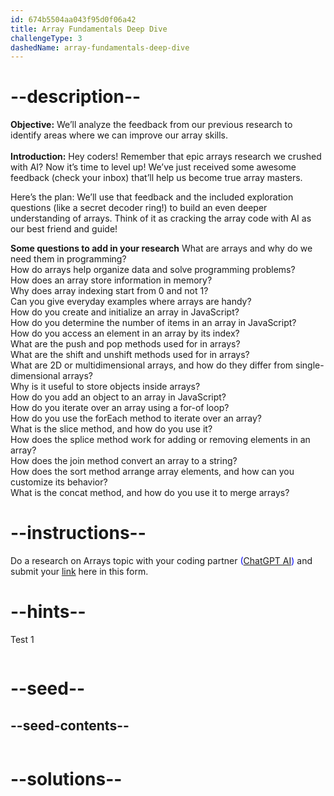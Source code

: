 ```yaml
---
id: 674b5504aa043f95d0f06a42
title: Array Fundamentals Deep Dive
challengeType: 3
dashedName: array-fundamentals-deep-dive
---
```


# --description--

**Objective:**
 We’ll analyze the feedback from our previous research to identify areas where we can improve our array skills.
<br>
<br>
**Introduction:**
Hey coders! Remember that epic arrays research we crushed with AI? Now it’s time to level up! We’ve just received some awesome feedback (check your inbox) that’ll help us become true array masters.

Here’s the plan: We’ll use that feedback and the included exploration questions (like a secret decoder ring!) to build an even deeper understanding of arrays. Think of it as cracking the array code with AI as our best friend and guide!

**Some questions to add in your research**
What are arrays and why do we need them in programming?
<br>
How do arrays help organize data and solve programming problems?
<br>
How does an array store information in memory?
<br>
Why does array indexing start from 0 and not 1?
<br>
Can you give everyday examples where arrays are handy?
<br>
How do you create and initialize an array in JavaScript?
<br>
How do you determine the number of items in an array in JavaScript?
<br>
How do you access an element in an array by its index?
<br>
What are the push and pop methods used for in arrays?
<br>
What are the shift and unshift methods used for in arrays?
<br>
What are 2D or multidimensional arrays, and how do they differ from single-dimensional arrays?
<br>
Why is it useful to store objects inside arrays?
<br>
How do you add an object to an array in JavaScript?
<br>
How do you iterate over an array using a for-of loop?
<br>
How do you use the forEach method to iterate over an array?
<br>
What is the slice method, and how do you use it?
<br>
How does the splice method work for adding or removing elements in an array?
<br>
How does the join method convert an array to a string?
<br>
How does the sort method arrange array elements, and how can you customize its behavior?
<br>
What is the concat method, and how do you use it to merge arrays?

# --instructions--

Do a research on Arrays topic with your coding partner <span style="color:blue;">([ChatGPT AI](https://chatgpt.com/))</span> and submit your <span style="color:blue;">[link](https://forms.gle/Br944QzCquXEAbrb8)</span> here in this form.

# --hints--

Test 1

```js

```

# --seed--
## --seed-contents--

```js

```

# --solutions--

```js

```
